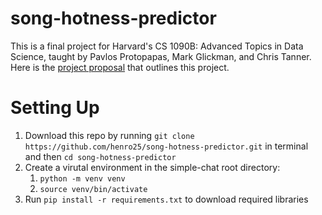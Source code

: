 # song-hotness-predictor
This is a final project for Harvard's CS 1090B: Advanced Topics in Data Science, taught by Pavlos Protopapas, Mark Glickman, and Chris Tanner. Here is the [project proposal](https://drive.google.com/file/d/1oYSoVTVeeWp1MHZzLn1xYrfKpXKlNNyf/view) that outlines this project.

# Setting Up
1. Download this repo by running `git clone https://github.com/henro25/song-hotness-predictor.git` in terminal and then `cd song-hotness-predictor`
2. Create a virutal environment in the simple-chat root directory:
   1. `python -m venv venv`
   2. `source venv/bin/activate`
3. Run `pip install -r requirements.txt` to download required libraries

